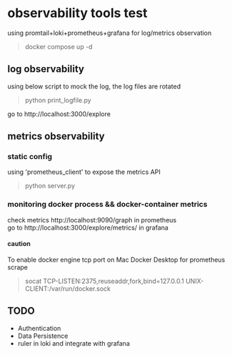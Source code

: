 # observability tools test

using promtail+loki+prometheus+grafana for log/metrics observation 
> docker compose up -d

## log observability
using below script to mock the log, the log files are rotated
> python print_logfile.py

go to http://localhost:3000/explore 

## metrics observability
### static config
using 'prometheus_client' to expose the metrics API
> python server.py

### monitoring docker process && docker-container metrics 
check metrics http://localhost:9090/graph in prometheus     
go to http://localhost:3000/explore/metrics/ in grafana

#### caution
To enable docker engine tcp port on Mac Docker Desktop for prometheus scrape
> socat TCP-LISTEN:2375,reuseaddr,fork,bind=127.0.0.1 UNIX-CLIENT:/var/run/docker.sock


## TODO
- Authentication
- Data Persistence
- ruler in loki and integrate with grafana